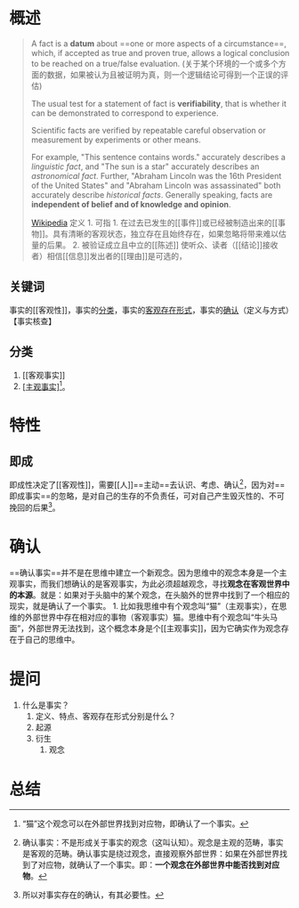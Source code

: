 # 概述
> A fact is a **datum** about ==one or more aspects of a circumstance==, which, if accepted as true and proven true, allows a logical conclusion to be reached on a true/false evaluation. (关于某个环境的一个或多个方面的数据，如果被认为且被证明为真，则一个逻辑结论可得到一个正误的评估)
> 
> The usual test for a statement of fact is **verifiability**, that is whether it can be demonstrated to correspond to experience. 
> 
> Scientific facts are verified by repeatable careful observation or measurement by experiments or other means.
>
> For example, "This sentence contains words." accurately describes a *linguistic fact*, and "The sun is a star" accurately describes an *astronomical fact*. Further, "Abraham Lincoln was the 16th President of the United States" and "Abraham Lincoln was assassinated" both accurately describe *historical facts*. Generally speaking, facts are **independent of belief and of knowledge and opinion**.
>
> [Wikipedia](https://en.wikipedia.org/wiki/Fact)
定义
	1. 可指
		1. 在过去已发生的[[事件]]或已经被制造出来的[[事物]]。具有清晰的客观状态，独立存在且始终存在，如果忽略将带来难以估量的后果。
		2. 被验证成立且中立的[[陈述]] 
使听众、读者（[[结论]]接收者）相信[[信息]]发出者的[[理由]]是可选的，

## 关键词
事实的[[客观性]]，事实的<u>分类</u>，事实的<u>客观存在形式</u>，事实的<u>确认</u>（定义与方式）【事实核查】
## 分类
1. [[客观事实]] 
2. [[主观事实]]([[观念]])[^4]。
# 特性
## 即成
即成性决定了[[客观性]]，需要[[人]]==主动==去认识、考虑、确认[^3]，因为对==即成事实==的忽略，是对自己的生存的不负责任，可对自己产生毁灭性的、不可挽回的后果[^1]。
# 确认
==确认事实==并不是在思维中建立一个新观念。因为思维中的观念本身是一个主观事实，而我们想确认的是客观事实，为此必须超越观念，寻找**观念在客观世界中的本源**。就是：如果对于头脑中的某个观念，在头脑外的世界中找到了一个相应的现实，就是确认了一个事实。
	1. 比如我思维中有个观念叫“猫”（主观事实），在思维的外部世界中存在相对应的事物（客观事实）猫。思维中有个观念叫“牛头马面”，外部世界无法找到，这个概念本身是个[[主观事实]]，因为它确实作为观念存在于自己的思维中。
# 提问
1. 什么是事实？
	1. 定义、特点、客观存在形式分别是什么？
	2. 起源
	3. 衍生
		1. 观念
# 总结


[^1]: 所以对事实存在的确认，有其必要性。
[^2]: 主观事实如果自己没有体验，则无法验证。
[^3]: 确认事实：不是形成关于事实的观念（这叫认知）。观念是主观的范畴，事实是客观的范畴。确认事实是绕过观念，直接观察外部世界：如果在外部世界找到了对应物，就确认了一个事实。即：**一个观念在外部世界中能否找到对应物**。
[^4]: “猫”这个观念可以在外部世界找到对应物，即确认了一个事实。
